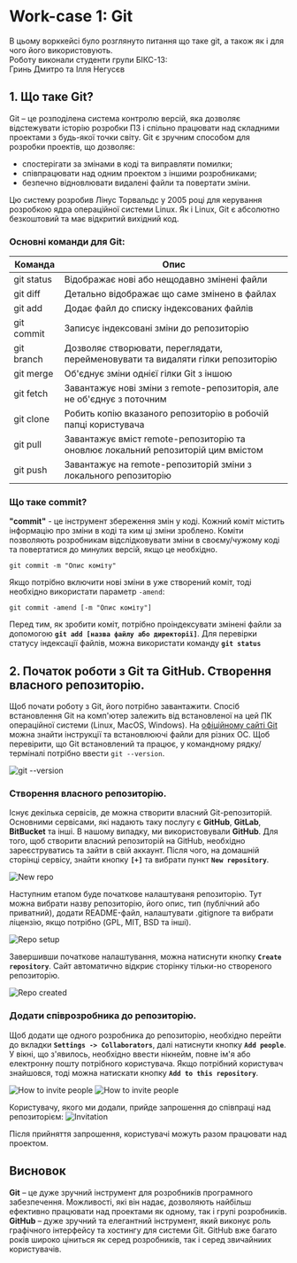 # Work-case 1: Git
В цьому ворккейсі було розглянуто питання що таке git, а також як і для чого його використовують.\
Роботу виконали студенти групи БІКС-13:\
Гринь Дмитро та Ілля Негусєв

## 1. Що таке Git?
Git – це розподілена система контролю версій, яка дозволяє відстежувати історію розробки ПЗ і спільно працювати над складними проектами з будь-якої точки світу. Git є зручним способом для розробки проектів, що дозволяє:

- спостерігати за змінами в коді та виправляти помилки;
- співпрацювати над одним проектом з іншими розробниками; 
- безпечно відновлювати видалені файли та повертати зміни.

Цю систему розробив Лінус Торвальдс у 2005 році для керування розробкою ядра операційної системи Linux. Як і Linux, Git є абсолютно безкоштовий та має відкритий вихідний код.

### Основні команди для Git:
| Команда | Опис |
| --- | --- |
| git status | Відображає нові або нещодавно змінені файли |
| git diff | Детально відображає що саме змінено в файлах |
| git add | Додає файл до списку індексованих файлів |
| git commit | Записує індексовані зміни до репозиторію |
| git branch | Дозволяє створювати, переглядати, перейменовувати та видаляти гілки репозиторію |
| git merge | Об'єднує зміни однієї гілки Git з іншою |
| git fetch | Завантажує нові зміни з remote-репозиторія, але не об'єднує з поточним |
| git clone | Робить копію вказаного репозиторію в робочій папці користувача |
| git pull | Завантажує вміст remote-репозиторію та оновлює локальний репозиторій цим вмістом |
| git push | Завантажує на remote-репозиторій зміни з локального репозиторію |

### Що таке commit?
**"commit"** - це інструмент збереження змін у коді. Кожний коміт містить інформацію про зміни в коді та ким ці зміни зроблено. Коміти позволяють розробникам відслідковувати зміни в своєму/чужому коді та повертатися до минулих версій, якщо це необхідно.
```
git commit -m "Опис коміту"
```
Якщо потрібно включити нові зміни в уже створений коміт, тоді необхідно використати параметр `-amend`:
```
git commit -amend [-m "Опис коміту"]
```
Перед тим, як зробити коміт, потрібно проіндексувати змінені файли за допомогою **`git add [назва файлу або директорії]`**. Для перевірки статусу індексації файлів, можна використати команду **`git status`**


## 2. Початок роботи з Git та GitHub. Створення власного репозиторію.
Щоб почати роботу з Git, його потрібно завантажити. Спосіб встановлення Git на комп'ютер залежить від встановленої на цей ПК операційної системи (Linux, MacOS, Windows). На [офіційному сайті Git](https://git-scm.com/downloads) можна знайти інструкції та встановлюючі файли для різних ОС. Щоб перевірити, що Git встановлений та працює, у командному рядку/терміналі потрібно ввести ```git --version```.

![git --version](../assets/Workcase1/git/git_version.png)

### Створення власного репозиторію.
Існує декілька сервісів, де можна створити власний Git-репозиторій. Основними сервісами, які надають таку послугу є **GitHub**, **GitLab**, **BitBucket** та інші. В нашому випадку, ми використовували **GitHub**. Для того, щоб створити власний репозиторій на GitHub, необхідно зареєструватись та зайти в свій аккаунт. Після чого, на домашній сторінці сервісу, знайти кнопку **`[+]`** та вибрати пункт **`New repository`**.

![New repo](../assets/Workcase1/github/newrepo.png)

Наступним етапом буде початкове налаштуваня репозиторію. Тут можна вибрати назву репозиторію, його опис, тип (публічний або приватний), додати README-файл, налаштувати .gitignore та вибрати ліцензію, якщо потрібно (GPL, MIT, BSD та інші).

![Repo setup](../assets/Workcase1/github/repo_setup.png)

Завершивши початкове налаштування, можна натиснути кнопку **`Create repository`**. Сайт автоматично відкриє сторінку тільки-но створеного репозиторію.

![Repo created](../assets/Workcase1/github/repo.png)

### Додати співрозробника до репозиторію.
Щоб додати ще одного розробника до репозиторію, необхідно перейти до вкладки **`Settings -> Collaborators`**, далі натиснути кнопку **`Add people`**. У вікні, що з'явилось, необхідно ввести нікнейм, повне ім'я або електронну пошту потрібного користувача. Якщо потрібний користувач знайшовся, тоді можна натискати кнопку **`Add to this repository`**.

![How to invite people](../assets/Workcase1/github/add_cb.png)
![How to invite people](../assets/Workcase1/github/add_cb2.png)

Користувачу, якого ми додали, прийде запрошення до співпраці над репозиторієм:
![Invitation](../assets/Workcase1/github/inv.png)

Після прийняття запрошення, користувачі можуть разом працювати над проектом.

## Висновок
**Git** – це дуже зручний інструмент для розробників програмного забезпечення. Можливості, які він надає, дозволяють найбільш ефективно працювати над проектами як одному, так і групі розробників.
**GitHub** – дуже зручний та елегантний інструмент, який виконує роль графічного інтерфейсу та хостингу для системи Git. GitHub вже багато років широко ціниться як серед розробників, так і серед звичайниих користувачів. 
